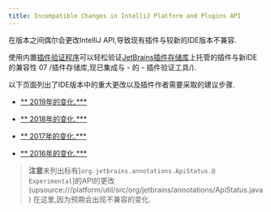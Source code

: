 ```yaml
---
title: Incompatible Changes in IntelliJ Platform and Plugins API
---
```


<!--

在记录API更改之前,请确保无法避免更改

以下文档中的另一种方式说明:


API兼容性政策:https://confluence.jetbrains.com/display/IDEA/IntelliJ+Platform+API+compatibility+policy

API兼容性常见问题解答:https://confluence.jetbrains.com/display/IDEA/IntelliJ+API+Compatibility+Policy+FAQ


标有ApiStatus.@ Experimental的地方不需要记录.


要记录新的不兼容更改,请添加带有问题模式的新行

然后是第二行,带有“:” - 前缀的人类可读描述和推荐的修复/操作.


支持以下问题模式:


<package name>包已删除

删除了<class name>类

<class name>重命名为<new class name>


<类名>.<方法名称>(<人类可读参数>)方法已删除

<类名>.<方法名称>(<人类可读参数>)方法返回类型从<before>更改为<after>

<类名>.<方法名称>(<人类可读参数>)方法参数<type>已删除

<class name>.<方法名称>(<人类可读参数>)方法参数类型从<before>更改为<after>

<class name>.<方法名称>(<人类可读参数>)方法可见性从<before>更改为<after>

<class name>.<方法名称>(<human-readable parameters>)方法标记为final


删除了<class name>(<human-readable parameters>)构造函数

删除<class name>(<human-readable parameters>)构造函数参数<type>

<class name>(<human-readable parameters>)构造函数参数类型已从<before>更改为<after>

<class name>(<human-readable parameters>)构造函数可见性从<before>更改为<after>


删除了<class name>.<field name>字段

<class name>.<field name>字段类型从<before>更改为<after>

<class name>.<field name>字段可见性从<before>更改为<after>


<类名>.<方法名称>(<人类可读参数>)添加了抽象方法

<class name>类移动到包<package name>


其中<class name>是该类的完全限定名称,例如
com.intellij.openapi.actionSystem.AnAction $将InnerClass.

<method name>是确切方法的名称.
请注意,构造函数具有专用模式.

<human-readable parameters>是表示参数的字符串,不一定是完全限定的.
它们不会影响解析器.
例如,您可以自由编写(Object,List <String>,int)而不是(java.lang.Object,java.util.List,int).


注意:如果您尝试记录的更改与上述任何模式都不匹配,请在YouTrack中填写故障单.

票证的一个例子是https://youtrack.jetbrains.com/issue/PR-1218.
在支持之前,您可以根据需要记录更改,稍后我会更正.


注意:您可以使用markdown-features对图案进行美化:
 
1)代码引号:`org.example.Foo.methodName`
 
2)links [org.example.Foo](upsource:///platform/core-api/src/org/example/Foo)
 
3)代码引号和链接:[`org.example.Foo`](upsource:///platform/core-api/src/org/example/Foo)

 -->


在版本之间偶尔会更改IntelliJ API,导致现有插件与较新的IDE版本不兼容.


使用内置[插件验证程序](https://blog.jetbrains.com/platform/2018/)可以轻松验证[JetBrains插件存储库](../plugin_repository/index.md)上托管的插件与新IDE的兼容性
07 /插件存储库,现已集成与 - 的 - 插件验证工具/).
  

以下页面列出了IDE版本中的重大更改以及插件作者需要采取的建议步骤.


* [** 2019年的变化.***](api_changes/api_changes_list_2019.md)

* [** 2018年的变化.***](api_changes/api_changes_list_2018.md)

* [** 2017年的变化.***](api_changes/api_changes_list_2017.md)

* [** 2016年的变化.***](api_changes/api_changes_list_2016.md)


> **注意**未列出标有[`org.jetbrains.annotations.ApiStatus.@ Experimental`]的API的更改(upsource:///platform/util/src/org/jetbrains/annotations/ApiStatus.java)
在这里,因为预期会出现不兼容的变化.



